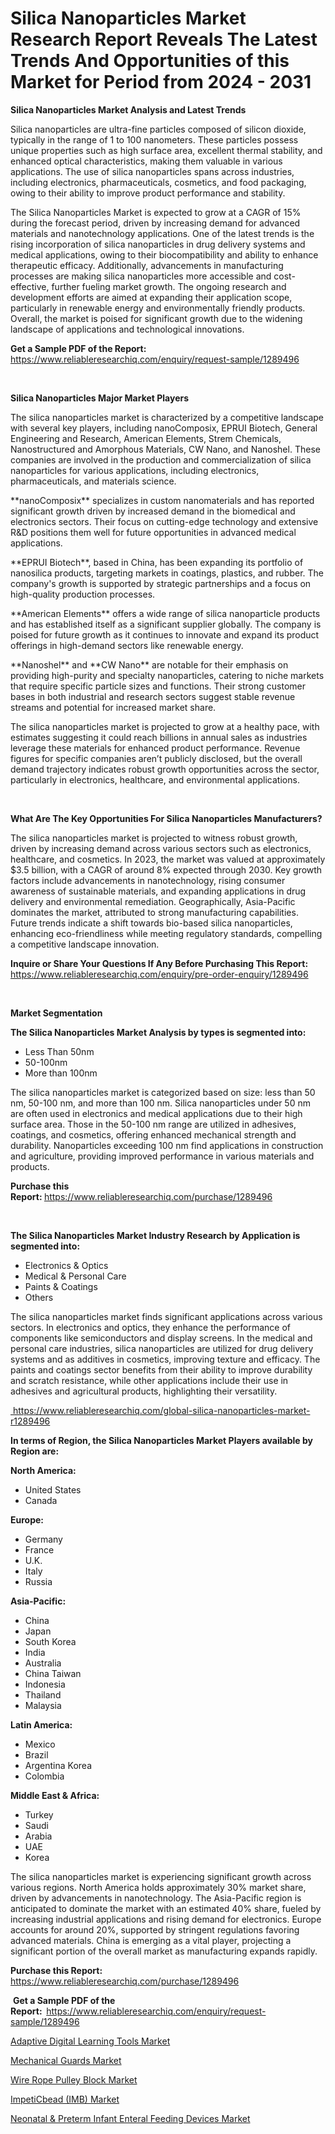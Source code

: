 <p><h1>Silica Nanoparticles Market Research Report Reveals The Latest Trends And Opportunities of this Market for Period from 2024 - 2031</h1></p><p><strong>Silica Nanoparticles Market Analysis and Latest Trends</strong></p>
<p><p>Silica nanoparticles are ultra-fine particles composed of silicon dioxide, typically in the range of 1 to 100 nanometers. These particles possess unique properties such as high surface area, excellent thermal stability, and enhanced optical characteristics, making them valuable in various applications. The use of silica nanoparticles spans across industries, including electronics, pharmaceuticals, cosmetics, and food packaging, owing to their ability to improve product performance and stability.</p><p>The Silica Nanoparticles Market is expected to grow at a CAGR of 15% during the forecast period, driven by increasing demand for advanced materials and nanotechnology applications. One of the latest trends is the rising incorporation of silica nanoparticles in drug delivery systems and medical applications, owing to their biocompatibility and ability to enhance therapeutic efficacy. Additionally, advancements in manufacturing processes are making silica nanoparticles more accessible and cost-effective, further fueling market growth. The ongoing research and development efforts are aimed at expanding their application scope, particularly in renewable energy and environmentally friendly products. Overall, the market is poised for significant growth due to the widening landscape of applications and technological innovations.</p></p>
<p><strong>Get a Sample PDF of the Report:&nbsp;</strong> <a href="https://www.reliableresearchiq.com/enquiry/request-sample/1289496?utm_campaign=100&utm_medium=2&utm_source=Github&utm_content=ia&utm_term=26102024&utm_id=silica-nanoparticles">https://www.reliableresearchiq.com/enquiry/request-sample/1289496</a></p>
<p>&nbsp;</p>
<p><strong>Silica Nanoparticles Major Market Players</strong></p>
<p><p>The silica nanoparticles market is characterized by a competitive landscape with several key players, including nanoComposix, EPRUI Biotech, General Engineering and Research, American Elements, Strem Chemicals, Nanostructured and Amorphous Materials, CW Nano, and Nanoshel. These companies are involved in the production and commercialization of silica nanoparticles for various applications, including electronics, pharmaceuticals, and materials science.</p><p>**nanoComposix** specializes in custom nanomaterials and has reported significant growth driven by increased demand in the biomedical and electronics sectors. Their focus on cutting-edge technology and extensive R&D positions them well for future opportunities in advanced medical applications.</p><p>**EPRUI Biotech**, based in China, has been expanding its portfolio of nanosilica products, targeting markets in coatings, plastics, and rubber. The company's growth is supported by strategic partnerships and a focus on high-quality production processes. </p><p>**American Elements** offers a wide range of silica nanoparticle products and has established itself as a significant supplier globally. The company is poised for future growth as it continues to innovate and expand its product offerings in high-demand sectors like renewable energy.</p><p>**Nanoshel** and **CW Nano** are notable for their emphasis on providing high-purity and specialty nanoparticles, catering to niche markets that require specific particle sizes and functions. Their strong customer bases in both industrial and research sectors suggest stable revenue streams and potential for increased market share.</p><p>The silica nanoparticles market is projected to grow at a healthy pace, with estimates suggesting it could reach billions in annual sales as industries leverage these materials for enhanced product performance. Revenue figures for specific companies aren’t publicly disclosed, but the overall demand trajectory indicates robust growth opportunities across the sector, particularly in electronics, healthcare, and environmental applications.</p></p>
<p>&nbsp;</p>
<p><strong>What Are The Key Opportunities For Silica Nanoparticles Manufacturers?</strong></p>
<p><p>The silica nanoparticles market is projected to witness robust growth, driven by increasing demand across various sectors such as electronics, healthcare, and cosmetics. In 2023, the market was valued at approximately $3.5 billion, with a CAGR of around 8% expected through 2030. Key growth factors include advancements in nanotechnology, rising consumer awareness of sustainable materials, and expanding applications in drug delivery and environmental remediation. Geographically, Asia-Pacific dominates the market, attributed to strong manufacturing capabilities. Future trends indicate a shift towards bio-based silica nanoparticles, enhancing eco-friendliness while meeting regulatory standards, compelling a competitive landscape innovation.</p></p>
<p><strong>Inquire or Share Your Questions If Any Before Purchasing This Report:</strong> <a href="https://www.reliableresearchiq.com/enquiry/pre-order-enquiry/1289496?utm_campaign=100&utm_medium=2&utm_source=Github&utm_content=ia&utm_term=26102024&utm_id=silica-nanoparticles">https://www.reliableresearchiq.com/enquiry/pre-order-enquiry/1289496</a></p>
<p>&nbsp;</p>
<p><strong>Market Segmentation</strong></p>
<p><strong>The Silica Nanoparticles Market Analysis by types is segmented into:</strong></p>
<p><ul><li>Less Than 50nm</li><li>50-100nm</li><li>More than 100nm</li></ul></p>
<p><p>The silica nanoparticles market is categorized based on size: less than 50 nm, 50-100 nm, and more than 100 nm. Silica nanoparticles under 50 nm are often used in electronics and medical applications due to their high surface area. Those in the 50-100 nm range are utilized in adhesives, coatings, and cosmetics, offering enhanced mechanical strength and durability. Nanoparticles exceeding 100 nm find applications in construction and agriculture, providing improved performance in various materials and products.</p></p>
<p><strong>Purchase this Report:&nbsp;</strong><a href="https://www.reliableresearchiq.com/purchase/1289496?utm_campaign=100&utm_medium=2&utm_source=Github&utm_content=ia&utm_term=26102024&utm_id=silica-nanoparticles">https://www.reliableresearchiq.com/purchase/1289496</a></p>
<p>&nbsp;</p>
<p><strong>The Silica Nanoparticles Market Industry Research by Application is segmented into:</strong></p>
<p><ul><li>Electronics & Optics</li><li>Medical & Personal Care</li><li>Paints & Coatings</li><li>Others</li></ul></p>
<p><p>The silica nanoparticles market finds significant applications across various sectors. In electronics and optics, they enhance the performance of components like semiconductors and display screens. In the medical and personal care industries, silica nanoparticles are utilized for drug delivery systems and as additives in cosmetics, improving texture and efficacy. The paints and coatings sector benefits from their ability to improve durability and scratch resistance, while other applications include their use in adhesives and agricultural products, highlighting their versatility.</p></p>
<p><a href="https://www.reliableresearchiq.com/global-silica-nanoparticles-market-r1289496?utm_campaign=100&utm_medium=2&utm_source=Github&utm_content=ia&utm_term=26102024&utm_id=silica-nanoparticles">&nbsp;https://www.reliableresearchiq.com/global-silica-nanoparticles-market-r1289496</a></p>
<p><strong>In terms of Region, the Silica Nanoparticles Market Players available by Region are:</strong></p>
<p>
    <p> <strong> North America: </strong>
        <ul>
            <li>United States</li>
            <li>Canada</li>
        </ul>
        </p> 
    <p> <strong> Europe: </strong>
        <ul>
            <li>Germany</li>
            <li>France</li>
            <li>U.K.</li>
            <li>Italy</li>
            <li>Russia</li>
        </ul>
        </p> 
    <p> <strong> Asia-Pacific: </strong>
        <ul>
            <li>China</li>
            <li>Japan</li>
            <li>South Korea</li>
            <li>India</li>
            <li>Australia</li>
            <li>China Taiwan</li>
            <li>Indonesia</li>
            <li>Thailand</li>
            <li>Malaysia</li>
        </ul>
        </p> 
    <p> <strong> Latin America: </strong>
        <ul>
            <li>Mexico</li>
            <li>Brazil</li>
            <li>Argentina Korea</li>
            <li>Colombia</li>
        </ul>
        </p> 
    <p> <strong> Middle East & Africa: </strong>
        <ul>
            <li>Turkey</li>
            <li>Saudi</li>
            <li>Arabia</li>
            <li>UAE</li>
            <li>Korea</li>
        </ul>
    </p>
    </p>
<p><p>The silica nanoparticles market is experiencing significant growth across various regions. North America holds approximately 30% market share, driven by advancements in nanotechnology. The Asia-Pacific region is anticipated to dominate the market with an estimated 40% share, fueled by increasing industrial applications and rising demand for electronics. Europe accounts for around 20%, supported by stringent regulations favoring advanced materials. China is emerging as a vital player, projecting a significant portion of the overall market as manufacturing expands rapidly.</p></p>
<p><strong>Purchase this Report: </strong><a href="https://www.reliableresearchiq.com/purchase/1289496?utm_campaign=100&utm_medium=2&utm_source=Github&utm_content=ia&utm_term=26102024&utm_id=silica-nanoparticles">https://www.reliableresearchiq.com/purchase/1289496</a></p>
<p>&nbsp;<strong>Get a Sample PDF of the Report:&nbsp;&nbsp;</strong><a href="https://www.reliableresearchiq.com/enquiry/request-sample/1289496?utm_campaign=100&utm_medium=2&utm_source=Github&utm_content=ia&utm_term=26102024&utm_id=silica-nanoparticles">https://www.reliableresearchiq.com/enquiry/request-sample/1289496</a></p>
<p><strong></strong></p>
<p><p><a href="https://www.linkedin.com/pulse/adaptive-digital-learning-tools-market-size-share-growth-analysis-c4doe?utm_campaign=100&utm_medium=2&utm_source=Github&utm_content=ia&utm_term=26102024&utm_id=silica-nanoparticles">Adaptive Digital Learning Tools Market</a></p><p><a href="https://issuu.com/reportprime-2/docs/mechanical-guards-market-size-2030._0d608bc610d728?utm_campaign=100&utm_medium=2&utm_source=Github&utm_content=ia&utm_term=26102024&utm_id=silica-nanoparticles">Mechanical Guards Market</a></p><p><a href="https://issuu.com/reportprime-2/docs/wire-rope-pulley-block-market-size-_522562dacf04e4?utm_campaign=100&utm_medium=2&utm_source=Github&utm_content=ia&utm_term=26102024&utm_id=silica-nanoparticles">Wire Rope Pulley Block Market</a></p><p><a href="https://github.com/melodyvssta/Market-Research-Report-List-1/blob/main/impeticbead-imb-market.md?utm_campaign=100&utm_medium=2&utm_source=Github&utm_content=ia&utm_term=26102024&utm_id=silica-nanoparticles">ImpetiCbead (IMB) Market</a></p><p><a href="https://www.linkedin.com/pulse/global-neonatal-preterm-infant-enteral-feeding-devices-7vjqf?utm_campaign=100&utm_medium=2&utm_source=Github&utm_content=ia&utm_term=26102024&utm_id=silica-nanoparticles">Neonatal & Preterm Infant Enteral Feeding Devices Market</a></p></p>